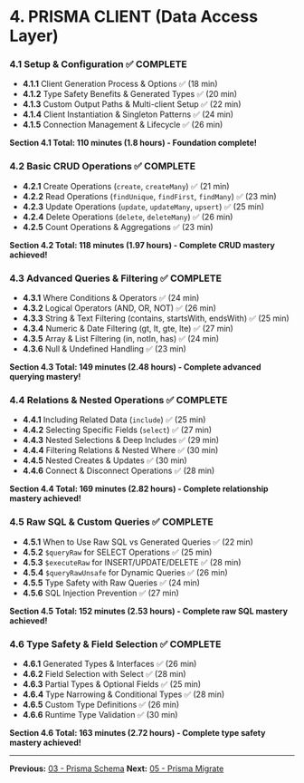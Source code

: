 # 4. PRISMA CLIENT (Data Access Layer)

### 4.1 Setup & Configuration ✅ COMPLETE

- **4.1.1** Client Generation Process & Options ✅ (18 min)
- **4.1.2** Type Safety Benefits & Generated Types ✅ (20 min)
- **4.1.3** Custom Output Paths & Multi-client Setup ✅ (22 min)
- **4.1.4** Client Instantiation & Singleton Patterns ✅ (24 min)
- **4.1.5** Connection Management & Lifecycle ✅ (26 min)

**Section 4.1 Total: 110 minutes (1.8 hours) - Foundation complete!**

### 4.2 Basic CRUD Operations ✅ COMPLETE

- **4.2.1** Create Operations (`create`, `createMany`) ✅ (21 min)
- **4.2.2** Read Operations (`findUnique`, `findFirst`, `findMany`) ✅ (23 min)
- **4.2.3** Update Operations (`update`, `updateMany`, `upsert`) ✅ (25 min)
- **4.2.4** Delete Operations (`delete`, `deleteMany`) ✅ (26 min)
- **4.2.5** Count Operations & Aggregations ✅ (23 min)

**Section 4.2 Total: 118 minutes (1.97 hours) - Complete CRUD mastery achieved!**

### 4.3 Advanced Queries & Filtering ✅ COMPLETE

- **4.3.1** Where Conditions & Operators ✅ (24 min)
- **4.3.2** Logical Operators (AND, OR, NOT) ✅ (26 min)
- **4.3.3** String & Text Filtering (contains, startsWith, endsWith) ✅ (25 min)
- **4.3.4** Numeric & Date Filtering (gt, lt, gte, lte) ✅ (27 min)
- **4.3.5** Array & List Filtering (in, notIn, has) ✅ (24 min)
- **4.3.6** Null & Undefined Handling ✅ (23 min)

**Section 4.3 Total: 149 minutes (2.48 hours) - Complete advanced querying mastery!**

### 4.4 Relations & Nested Operations ✅ COMPLETE

- **4.4.1** Including Related Data (`include`) ✅ (25 min)
- **4.4.2** Selecting Specific Fields (`select`) ✅ (27 min)
- **4.4.3** Nested Selections & Deep Includes ✅ (29 min)
- **4.4.4** Filtering Relations & Nested Where ✅ (30 min)
- **4.4.5** Nested Creates & Updates ✅ (30 min)
- **4.4.6** Connect & Disconnect Operations ✅ (28 min)

**Section 4.4 Total: 169 minutes (2.82 hours) - Complete relationship mastery achieved!**

### 4.5 Raw SQL & Custom Queries ✅ COMPLETE

- **4.5.1** When to Use Raw SQL vs Generated Queries ✅ (22 min)
- **4.5.2** `$queryRaw` for SELECT Operations ✅ (25 min)
- **4.5.3** `$executeRaw` for INSERT/UPDATE/DELETE ✅ (28 min)
- **4.5.4** `$queryRawUnsafe` for Dynamic Queries ✅ (26 min)
- **4.5.5** Type Safety with Raw Queries ✅ (24 min)
- **4.5.6** SQL Injection Prevention ✅ (27 min)

**Section 4.5 Total: 152 minutes (2.53 hours) - Complete raw SQL mastery achieved!**

### 4.6 Type Safety & Field Selection ✅ COMPLETE

- **4.6.1** Generated Types & Interfaces ✅ (26 min)
- **4.6.2** Field Selection with Select ✅ (28 min)
- **4.6.3** Partial Types & Optional Fields ✅ (25 min)
- **4.6.4** Type Narrowing & Conditional Types ✅ (28 min)
- **4.6.5** Custom Type Definitions ✅ (26 min)
- **4.6.6** Runtime Type Validation ✅ (30 min)

**Section 4.6 Total: 163 minutes (2.72 hours) - Complete type safety mastery achieved!**

---

**Previous:** [03 - Prisma Schema](./03-prisma-schema.md)
**Next:** [05 - Prisma Migrate](./05-prisma-migrate.md)